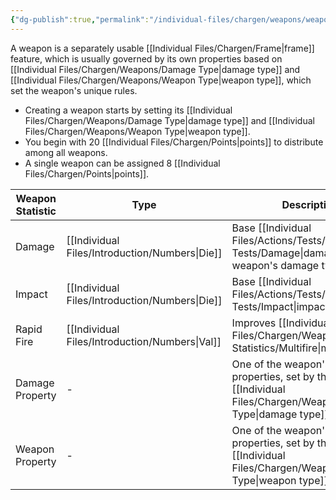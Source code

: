 ```yaml
---
{"dg-publish":true,"permalink":"/individual-files/chargen/weapons/weapons/"}
---
```


A weapon is a separately usable [[Individual Files/Chargen/Frame\|frame]] feature, which is usually governed by its own properties based on [[Individual Files/Chargen/Weapons/Damage Type\|damage type]] and [[Individual Files/Chargen/Weapons/Weapon Type\|weapon type]], which set the weapon's unique rules.
* Creating a weapon starts by setting its [[Individual Files/Chargen/Weapons/Damage Type\|damage type]] and [[Individual Files/Chargen/Weapons/Weapon Type\|weapon type]].
* You begin with 20 [[Individual Files/Chargen/Points\|points]] to distribute among all weapons.
* A single weapon can be assigned 8 [[Individual Files/Chargen/Points\|points]].

| Weapon Statistic | Type                | Description                                                                            |
| ---------------- | ------------------- | -------------------------------------------------------------------------------------- |
| Damage           | [[Individual Files/Introduction/Numbers\|Die]] | Base [[Individual Files/Actions/Tests/Opposition Tests/Damage\|damage]] (of the weapon's damage type).                              |
| Impact           | [[Individual Files/Introduction/Numbers\|Die]] | Base [[Individual Files/Actions/Tests/Opposition Tests/Impact\|impact]].                                                            |
| Rapid Fire       | [[Individual Files/Introduction/Numbers\|Val]] | Improves [[Individual Files/Chargen/Weapons/Weapon Statistics/Multifire\|multifire]].                                                  |
| Damage Property  | -                   | One of the weapon's two properties, set by the chosen [[Individual Files/Chargen/Weapons/Damage Type\|damage type]]. |
| Weapon Property  | -                   | One of the weapon's two properties, set by the chosen [[Individual Files/Chargen/Weapons/Weapon Type\|weapon type]]. |
